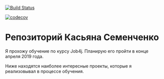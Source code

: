 [![Build Status](https://travis-ci.org/Mrdomax/job4j.svg?branch=master)](https://travis-ci.org/Mrdomax/job4j)

[![codecov](https://codecov.io/gh/Mrdomax/job4j/branch/master/graph/badge.svg)](https://codecov.io/gh/Mrdomax/job4j)

# Репозиторий Касьяна Семенченко

Я прохожу обучение по курсу Job4j. Планирую его пройти в конце апреля 2019 года.

Ниже находятся наиболее интересные проекты, которые я реализовывал в процессе обучения.



